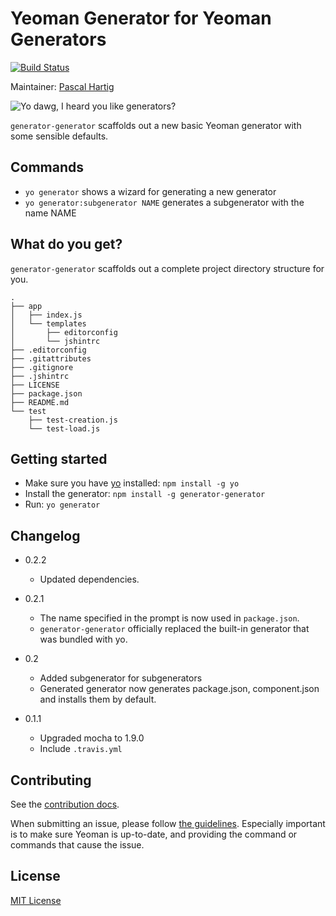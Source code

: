 # Yeoman Generator for Yeoman Generators
[![Build Status](https://secure.travis-ci.org/yeoman/generator-generator.png?branch=master)](https://travis-ci.org/yeoman/generator-generator)

Maintainer: [Pascal Hartig](https://github.com/passy)

![Yo dawg, I heard you like generators?](http://i.imgur.com/2gqiift.jpg)

`generator-generator` scaffolds out a new basic Yeoman generator with some
sensible defaults.

## Commands

* `yo generator` shows a wizard for generating a new generator
* `yo generator:subgenerator NAME` generates a subgenerator with the name NAME

## What do you get?

`generator-generator` scaffolds out a complete project directory structure for
you.

    .
    ├── app
    │   ├── index.js
    │   └── templates
    │       ├── editorconfig
    │       └── jshintrc
    ├── .editorconfig
    ├── .gitattributes
    ├── .gitignore
    ├── .jshintrc
    ├── LICENSE
    ├── package.json
    ├── README.md
    └── test
        ├── test-creation.js
        └── test-load.js

## Getting started
- Make sure you have [yo](https://github.com/yeoman/yo) installed:
    `npm install -g yo`
- Install the generator: `npm install -g generator-generator`
- Run: `yo generator`

## Changelog

* 0.2.2
    * Updated dependencies.


* 0.2.1
    * The name specified in the prompt is now used in `package.json`.
    * `generator-generator` officially replaced the built-in generator that was
      bundled with yo.

* 0.2
    * Added subgenerator for subgenerators
    * Generated generator now generates package.json, component.json and
      installs them by default.

* 0.1.1
    * Upgraded mocha to 1.9.0
    * Include `.travis.yml`

## Contributing

See the [contribution
docs](https://github.com/yeoman/yeoman/blob/master/contributing.md).

When submitting an issue, please follow [the
guidelines](https://github.com/yeoman/yeoman/blob/master/contributing.md#issue-submission).
Especially important is to make sure Yeoman is up-to-date, and providing the
command or commands that cause the issue.

## License
[MIT License](http://en.wikipedia.org/wiki/MIT_License)
